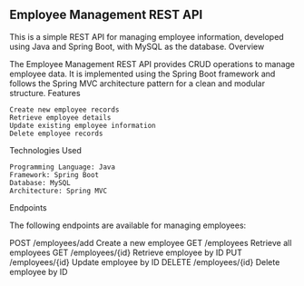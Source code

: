## Employee Management REST API

This is a simple REST API for managing employee information, developed using Java and Spring Boot, with MySQL as the database.
Overview

The Employee Management REST API provides CRUD operations to manage employee data. It is implemented using the Spring Boot framework and follows the Spring MVC architecture pattern for a clean and modular structure.
Features

    Create new employee records
    Retrieve employee details
    Update existing employee information
    Delete employee records

Technologies Used

    Programming Language: Java
    Framework: Spring Boot
    Database: MySQL
    Architecture: Spring MVC


Endpoints

The following endpoints are available for managing employees:

POST    /employees/add    Create a new employee
GET	    /employees	      Retrieve all employees
GET	    /employees/{id}	  Retrieve employee by ID
PUT	    /employees/{id}	  Update employee by ID
DELETE	/employees/{id}	  Delete employee by ID

